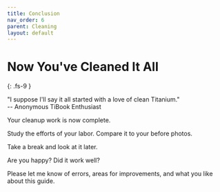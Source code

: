 ```yaml
---
title: Conclusion
nav_order: 6
parent: Cleaning
layout: default
---
```


# Now You've Cleaned It All
{: .fs-9 }

"I suppose I'll say it all started with a love of clean Titanium."<br>
-- Anonymous TiBook Enthusiast

Your cleanup work is now complete.

Study the efforts of your labor. Compare it to your before photos.

Take a break and look at it later.

Are you happy? Did it work well?

Please let me know of errors, areas for improvements, and what you like about this guide.
